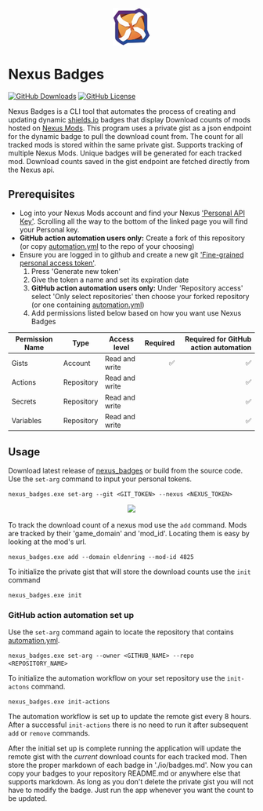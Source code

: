 [Shields-io]: https://shields.io/badges/dynamic-json-badge  
[Nexus]: https://www.nexusmods.com  
[Nexus-key]: https://next.nexusmods.com/settings/api-keys  
[Git-key]: https://github.com/settings/tokens?type=beta  
[Latest-dl]: https://github.com/WardLordRuby/nexus_badges/releases/latest
[automation]: .github/workflows/automation.yml
<div align="center">
    <img src="https://raw.githubusercontent.com/WardLordRuby/nexus_badges/refs/heads/main/assets/Icon.png" width="15%" height="15%">
</div>

# Nexus Badges
[![GitHub Downloads](https://img.shields.io/github/downloads/WardLordRuby/nexus_badges/total?label=Downloads&labelColor=%2323282e&color=%230e8726)][latest-dl]
[![GitHub License](https://img.shields.io/github/license/WardLordRuby/nexus_badges?label=License&labelColor=%2323282e)](LICENSE)  

Nexus Badges is a CLI tool that automates the process of creating and updating dynamic [shields.io][Shields-io] badges that display Download counts of mods hosted on
[Nexus Mods][Nexus]. This program uses a private gist as a json endpoint for the dynamic badge to pull the download count from. The count for all tracked mods is stored 
within the same private gist. Supports tracking of multiple Nexus Mods. Unique badges will be generated for each tracked mod. Download counts saved in the gist endpoint
are fetched directly from the Nexus api.  

## Prerequisites
- Log into your Nexus Mods account and find your Nexus ['Personal API Key'][Nexus-key]. Scrolling all the way to the bottom
  of the linked page you will find your Personal key.
- **GitHub action automation users only:** Create a fork of this repository (or copy [automation.yml][automation] to the repo of your choosing)
- Ensure you are logged in to github and create a new git ['Fine-grained personal access token'][Git-key].
  1. Press 'Generate new token'
  2. Give the token a name and set its expiration date
  3. **GitHub action automation users only:** Under 'Repository access' select 'Only select repositories' then choose your forked repository (or one containing [automation.yml][automation])
  4. Add permissions listed below based on how you want use Nexus Badges

<div align="center">
    
  | Permission Name     | Type       | Access level       | Required    | Required for GitHub action automation |
  |---------------------|------------|--------------------|------------:|--------------------------------------:|
  | Gists               | Account    | Read and write     |          ✅|                                     ✅|
  | Actions             | Repository | Read and write     |             |                                     ✅|
  | Secrets             | Repository | Read and write     |             |                                     ✅|
  | Variables           | Repository | Read and write     |             |                                     ✅|

</div>

## Usage
Download latest release of [nexus_badges][Latest-dl] or build from the source code. Use the `set-arg` command to input your personal tokens.  
```
nexus_badges.exe set-arg --git <GIT_TOKEN> --nexus <NEXUS_TOKEN>
```

<div align="center">  
  <picture>
    <source media="(prefers-color-scheme: dark)" srcset="https://i.imgur.com/T1wrzhk.png">
    <source media="(prefers-color-scheme: light)" srcset="https://i.imgur.com/BtT620l.png">
    <img src="https://i.imgur.com/888tw4j.png" width="70%">
  </picture>
</div>  

To track the download count of a nexus mod use the `add` command. Mods are tracked by their 'game_domain' and 'mod_id'. Locating them is easy by looking at the mod's url.  
```
nexus_badges.exe add --domain eldenring --mod-id 4825
```
To initialize the private gist that will store the download counts use the `init` command  
```
nexus_badges.exe init
```
### GitHub action automation set up  
Use the `set-arg` command again to locate the repository that contains [automation.yml][automation].
```
nexus_badges.exe set-arg --owner <GITHUB_NAME> --repo <REPOSITORY_NAME>
```
To initialize the automation workflow on your set repository use the `init-actons` command.
```
nexus_badges.exe init-actions
```
The automation workflow is set up to update the remote gist every 8 hours. After a successful `init-actions` there is no need to run it after subsequent `add` or `remove`
commands. 

After the initial set up is complete running the application will update the remote gist with the _current_ download counts for each tracked mod. Then store the proper
markdown of each badge in './io/badges.md'. Now you can copy your badges to your repository README.md or anywhere else that supports markdown. As long as you don't delete
the private gist you will not have to modify the badge. Just run the app whenever you want the count to be updated.  
